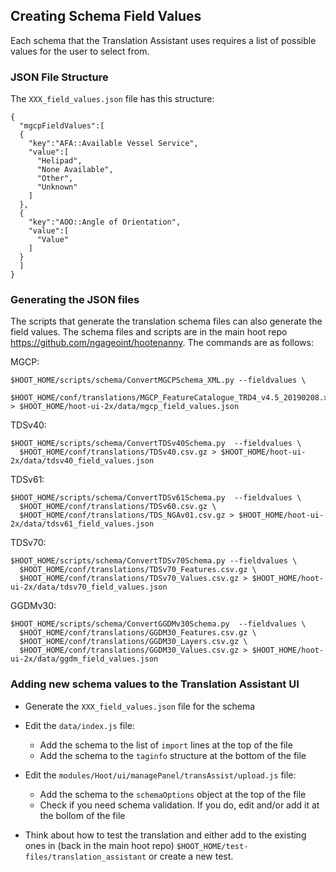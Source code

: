 ## Creating Schema Field Values
Each schema that the Translation Assistant uses requires a list of possible values for the user to select from.


### JSON File Structure
The `XXX_field_values.json` file has this structure:
```
{
  "mgcpFieldValues":[
  {
    "key":"AFA::Available Vessel Service",
    "value":[
      "Helipad",
      "None Available",
      "Other",
      "Unknown"
    ]
  },
  {
    "key":"AOO::Angle of Orientation",
    "value":[
      "Value"
    ]
  }
  ]
}
```


### Generating the JSON files
The scripts that generate the translation schema files can also generate the field values. The schema files and scripts are in the main hoot repo https://github.com/ngageoint/hootenanny.  The commands are as follows:

MGCP:
```
$HOOT_HOME/scripts/schema/ConvertMGCPSchema_XML.py --fieldvalues \
  $HOOT_HOME/conf/translations/MGCP_FeatureCatalogue_TRD4_v4.5_20190208.xml.gz > $HOOT_HOME/hoot-ui-2x/data/mgcp_field_values.json
```

TDSv40:
```
$HOOT_HOME/scripts/schema/ConvertTDSv40Schema.py  --fieldvalues \
  $HOOT_HOME/conf/translations/TDSv40.csv.gz > $HOOT_HOME/hoot-ui-2x/data/tdsv40_field_values.json
```

TDSv61:
```
$HOOT_HOME/scripts/schema/ConvertTDSv61Schema.py  --fieldvalues \
  $HOOT_HOME/conf/translations/TDSv60.csv.gz \
  $HOOT_HOME/conf/translations/TDS_NGAv01.csv.gz > $HOOT_HOME/hoot-ui-2x/data/tdsv61_field_values.json
```

TDSv70:
```
$HOOT_HOME/scripts/schema/ConvertTDSv70Schema.py --fieldvalues \
  $HOOT_HOME/conf/translations/TDSv70_Features.csv.gz \
  $HOOT_HOME/conf/translations/TDSv70_Values.csv.gz > $HOOT_HOME/hoot-ui-2x/data/tdsv70_field_values.json
```

GGDMv30:
```
$HOOT_HOME/scripts/schema/ConvertGGDMv30Schema.py  --fieldvalues \
  $HOOT_HOME/conf/translations/GGDM30_Features.csv.gz \
  $HOOT_HOME/conf/translations/GGDM30_Layers.csv.gz \
  $HOOT_HOME/conf/translations/GGDM30_Values.csv.gz > $HOOT_HOME/hoot-ui-2x/data/ggdm_field_values.json
```

### Adding new schema values to the Translation Assistant UI
* Generate the `XXX_field_values.json` file for the schema

* Edit the `data/index.js` file:
  - Add the schema to the list of `import` lines at the top of the file
  - Add the schema to the `taginfo` structure at the bottom of the file

* Edit the `modules/Hoot/ui/managePanel/transAssist/upload.js` file:
  - Add the schema to the `schemaOptions` object at the top of the file
  - Check if you need schema validation. If you do, edit and/or add it at the bollom of the file

* Think about how to test the translation and either add to the existing ones in (back in the main hoot repo)
  `$HOOT_HOME/test-files/translation_assistant`
  or create a new test.



